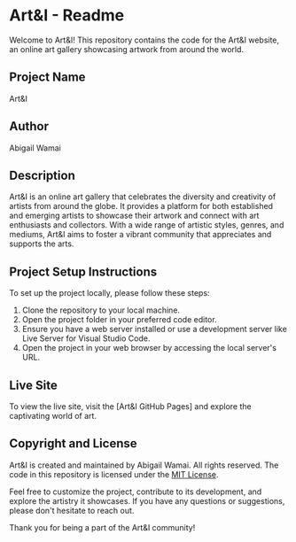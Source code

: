 # Art&I - Readme

Welcome to Art&I! This repository contains the code for the Art&I website, an online art gallery showcasing artwork from around the world.

## Project Name
Art&I

## Author
Abigail Wamai

## Description
Art&I is an online art gallery that celebrates the diversity and creativity of artists from around the globe. It provides a platform for both established and emerging artists to showcase their artwork and connect with art enthusiasts and collectors. With a wide range of artistic styles, genres, and mediums, Art&I aims to foster a vibrant community that appreciates and supports the arts.

## Project Setup Instructions
To set up the project locally, please follow these steps:
1. Clone the repository to your local machine.
2. Open the project folder in your preferred code editor.
3. Ensure you have a web server installed  or use a development server like Live Server for Visual Studio Code.
4. Open the project in your web browser by accessing the local server's URL.

## Live Site
To view the live site, visit the [Art&I GitHub Pages] and explore the captivating world of art.

## Copyright and License
Art&I is created and maintained by Abigail Wamai. All rights reserved. The code in this repository is licensed under the [MIT License](LICENSE).

Feel free to customize the project, contribute to its development, and explore the artistry it showcases. If you have any questions or suggestions, please don't hesitate to reach out.

Thank you for being a part of the Art&I community!

